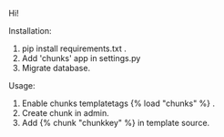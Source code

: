 Hi!

Installation:

1. pip install requirements.txt .
2. Add 'chunks' app in settings.py
3. Migrate database.

Usage:

1. Enable chunks templatetags {% load "chunks" %} .
2. Create chunk in admin.
3. Add {% chunk "chunkkey" %} in template source.
